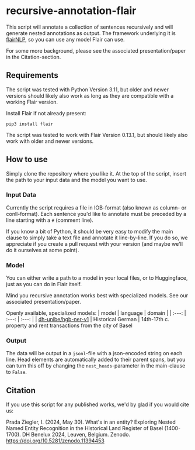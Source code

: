 # recursive-annotation-flair
This script will annotate a collection of sentences recursively and will generate nested annotations as output. The framework underlying it is [flairNLP](https://flairnlp.github.io/), so you can use any model Flair can use. 

For some more background, please see the associated presentation/paper in the Citation-section.

## Requirements
The script was tested with Python Version 3.11, but older and newer versions should likely also work as long as they are compatible with a working Flair version.

Install Flair if not already present:
```
pip3 install flair
```
The script was tested to work with Flair Version 0.13.1, but should likely also work with older and newer versions.

## How to use
Simply clone the repository where you like it. At the top of the script, insert the path to your input data and the model you want to use.

### Input Data
Currently the script requires a file in IOB-format (also known as column- or conll-format). Each sentence you'd like to annotate must be preceded by a line starting with a `#` (comment line).

If you know a bit of Python, it should be very easy to modify the main clause to simply take a text file and annotate it line-by-line. If you do so, we appreciate if you create a pull request with your version (and maybe we'll do it ourselves at some point).

### Model
You can either write a path to a model in your local files, or to Huggingface, just as you can do in Flair itself.

Mind you recursive annotation works best with specialized models. See our associated presentation/paper.

Openly available, specialized models:
| model | language | domain |
| :---: | :---: | :---: |
| [dh-unibe/hgb-ner-v1](https://huggingface.co/dh-unibe/hgb-ner-v1) | Historical German | 14th-17th c. property and rent transactions from the city of Basel

### Output
The data will be output in a `jsonl`-file with a json-encoded string on each line.
Head elements are automatically added to their parent spans, but you can turn this off by changing the `nest_heads`-parameter in the main-clause to `False`.

## Citation
If you use this script for any published works, we'd by glad if you would cite us:

Prada Ziegler, I. (2024, May 30). What's in an entity? Exploring Nested Named Entity Recognition in the Historical Land Register of Basel (1400-1700). DH Benelux 2024, Leuven, Belgium. Zenodo. https://doi.org/10.5281/zenodo.11394453